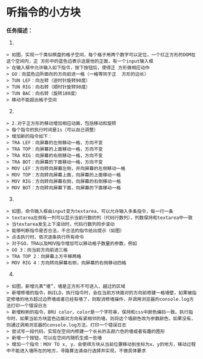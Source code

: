 # 听指令的小方块

  **任务描述：**

  1.
    > 如图，实现一个类似棋盘的格子空间，每个格子用两个数字可以定位，一个红正方形的DOM在这个空间内，正 方形中的蓝色边表示这是他的正面，有一个input输入框
    > 在输入框中允许输入如下指令，按下按钮后，使得正 方形做相应动作
    > GO：向蓝色边所面向的方向前进一格（一格等同于正  方形的边长）
    > TUN LEF：向左转（逆时针旋转90度）
    > TUN RIG：向右转（顺时针旋转90度）
    > TUN BAC：向右转（旋转180度）
    > 移动不能超出格子空间

  2.
    > 2.对于正方形的移动增加相应动画，包括移动和旋转
    > 每个指令的执行时间是1s（可以自己调整）
    > 增加新的指令如下：
    > TRA LEF：向屏幕的左侧移动一格，方向不变
    > TRA TOP：向屏幕的上面移动一格，方向不变
    > TRA RIG：向屏幕的右侧移动一格，方向不变
    > TRA BOT：向屏幕的下面移动一格，方向不变
    > MOV LEF：方向转向屏幕左侧，并向屏幕的左侧移动一格
    > MOV TOP：方向转向屏幕上面，向屏幕的上面移动一格
    > MOV RIG：方向转向屏幕右侧，向屏幕的右侧移动一格
    > MOV BOT：方向转向屏幕下面，向屏幕的下面移动一格

  3.
    > 如图，命令输入框由input变为textarea，可以允许输入多条指令，每一行一条
    > textarea左侧有一列可以显示当前行数的列（代码行数列），列数保持和textarea中一致
    > 当textarea发生上下滚动时，代码行数列同步滚动
    > 能够判断指令是否合法，不合法的指令给出提示（如图）
    > 点击执行时，依次逐条执行所有命令
    > 对于GO，TRA以及MOV指令增加可以移动格子数量的参数，例如
    > GO 3：向当前方向前进三格
    > TRA TOP 2：向屏幕上方平移两格
    > MOV RIG 4：方向转向屏幕右侧，向屏幕的右侧移动四格

  4.
    > 如图，新增元素“墙”，墙是正方形不可进入、越过的区域
    > 新增修墙的指令，BUILD，执行指令时，会在当前方块面对的方向前修建一格墙壁，如果被指定修墙的地方超过边界墙或者已经有墙了，则取消修墙操作，并调用浏览器的console.log方法打印一个错误日志
    > 新增粉刷的指令，BRU color，color是一个字符串，保持和css中颜色编码一致。执行指令时，如果当前方块蓝色边面对方向有紧相邻的墙，则将这个墙颜色改为参数颜色，如果没有，则通过调用浏览器的console.log方法，打印一个错误日志
    > 尝试写一段代码，实现在空间内修建一个长长的五颜六色的墙或者有趣的图形
    > 新增一个按钮，可以在空间内随机生成一些墙
    > 增加一个指令：MOV TO x, y，会使得方块从当前位置移动到坐标为x，y的地方，移动过程中不能进入墙所在的地方，寻路算法请自行选择并实现，不做具体要求
